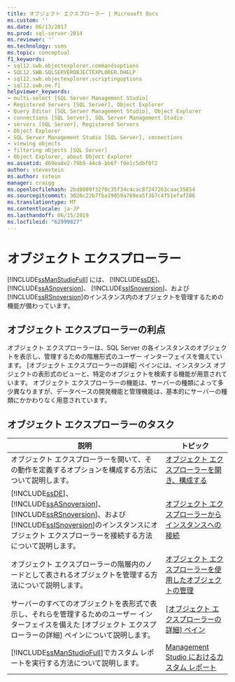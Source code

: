 ```yaml
---
title: オブジェクト エクスプローラー | Microsoft Docs
ms.custom: ''
ms.date: 06/13/2017
ms.prod: sql-server-2014
ms.reviewer: ''
ms.technology: ssms
ms.topic: conceptual
f1_keywords:
- sql12.swb.objectexplorer.commandsoptions
- SQL12.SWB.SQLSERVEROBJECTEXPLORER.DHELP
- sql12.swb.objectexplorer.scriptingoptions
- sql12.swb.oe.f1
helpviewer_keywords:
- multi-select [SQL Server Management Studio]
- Registered Servers [SQL Server], Object Explorer
- Query Editor [SQL Server Management Studio], Object Explorer
- connections [SQL Server], SQL Server Management Studio
- servers [SQL Server], Registered Servers
- Object Explorer
- SQL Server Management Studio [SQL Server], connections
- viewing objects
- filtering objects [SQL Server]
- Object Explorer, about Object Explorer
ms.assetid: 469ea8e2-79b9-44c8-bb6f-f0e1c5dbf0f2
author: stevestein
ms.author: sstein
manager: craigg
ms.openlocfilehash: 2bd8009f3270c35f34c4cac87247263caac35854
ms.sourcegitcommit: 3026c22b7fba19059a769ea5f367c4f51efaf286
ms.translationtype: MT
ms.contentlocale: ja-JP
ms.lasthandoff: 06/15/2019
ms.locfileid: "62999827"
---
```

# <a name="object-explorer"></a>オブジェクト エクスプローラー
  [!INCLUDE[ssManStudioFull](../../includes/ssmanstudiofull-md.md)] には、 [!INCLUDE[ssDE](../../includes/ssde-md.md)]、 [!INCLUDE[ssASnoversion](../../includes/ssasnoversion-md.md)]、 [!INCLUDE[ssISnoversion](../../includes/ssisnoversion-md.md)]、および [!INCLUDE[ssRSnoversion](../../includes/ssrsnoversion-md.md)]のインスタンス内のオブジェクトを管理するための機能が備わっています。  
  
## <a name="benefits-of-object-explorer"></a>オブジェクト エクスプローラーの利点  
 オブジェクト エクスプローラーは、SQL Server の各インスタンスのオブジェクトを表示し、管理するための階層形式のユーザー インターフェイスを備えています。 [オブジェクト エクスプローラーの詳細] ペインには、インスタンス オブジェクトの表形式のビューと、特定のオブジェクトを検索する機能が用意されています。 オブジェクト エクスプローラーの機能は、サーバーの種類によって多少異なりますが、データベースの開発機能と管理機能は、基本的にサーバーの種類にかかわりなく用意されています。  
  
## <a name="object-explorer-tasks"></a>オブジェクト エクスプローラーのタスク  
  
|説明|トピック|  
|-----------------|-----------|  
|オブジェクト エクスプローラーを開いて、その動作を定義するオプションを構成する方法について説明します。|[オブジェクト エクスプローラーを開き、構成する](open-and-configure-object-explorer.md)|  
|[!INCLUDE[ssDE](../../includes/ssde-md.md)]、 [!INCLUDE[ssASnoversion](../../includes/ssasnoversion-md.md)]、 [!INCLUDE[ssRSnoversion](../../includes/ssrsnoversion-md.md)]、および [!INCLUDE[ssISnoversion](../../includes/ssisnoversion-md.md)]のインスタンスにオブジェクト エクスプローラーを接続する方法について説明します。|[オブジェクト エクスプローラーからインスタンスへの接続](connect-to-an-instance-from-object-explorer.md)|  
|オブジェクト エクスプローラーの階層内のノードとして表されるオブジェクトを管理する方法について説明します。|[オブジェクト エクスプローラーを使用したオブジェクトの管理](manage-objects-by-using-object-explorer.md)|  
|サーバーのすべてのオブジェクトを表形式で表示し、それらを管理するためのユーザー インターフェイスを備えた [オブジェクト エクスプローラーの詳細] ペインについて説明します。|[[オブジェクト エクスプローラーの詳細] ペイン](object-explorer-details-pane.md)|  
|[!INCLUDE[ssManStudioFull](../../includes/ssmanstudiofull-md.md)]でカスタム レポートを実行する方法について説明します。|[Management Studio におけるカスタム レポート](custom-reports-in-management-studio.md)|  
  
  
